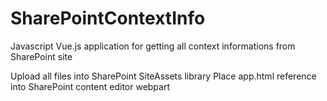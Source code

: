 # SharePointContextInfo
Javascript Vue.js application for getting all context informations from SharePoint site

Upload all files into SharePoint SiteAssets library
Place app.html reference into SharePoint content editor webpart
